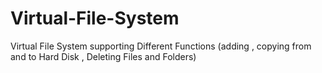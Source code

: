 # Virtual-File-System
Virtual File System supporting Different Functions (adding , copying from and to Hard Disk , Deleting Files and Folders)
